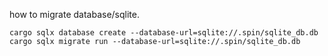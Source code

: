 how to migrate database/sqlite.

```
cargo sqlx database create --database-url=sqlite://.spin/sqlite_db.db
cargo sqlx migrate run --database-url=sqlite://.spin/sqlite_db.db
```